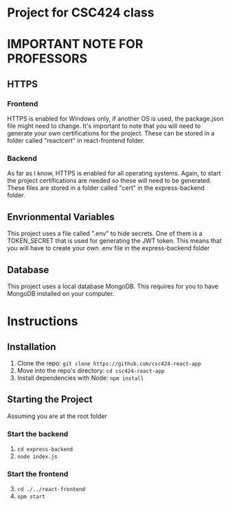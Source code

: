 # Project for CSC424 class

# IMPORTANT NOTE FOR PROFESSORS

## HTTPS
### Frontend
HTTPS is enabled for Windows only, if another OS is used, the package.json file might need to change. It's important to note that you will need to generate your own certifications for the project. These can be stored in a folder called "reactcert" in react-frontend folder.

### Backend
As far as I know, HTTPS is enabled for all operating systems. Again, to start the project certifications are needed so these will need to be generated. These files are stored in a folder called "cert" in the express-backend folder.

## Envrionmental Variables
This project uses a file called ".env" to hide secrets. One of them is a TOKEN_SECRET that is used for generating the JWT token. This means that you will have to create your own .env file in the express-backend folder

## Database
This project uses a local database MongoDB. This requires for you to have MongoDB installed on your computer. 

# Instructions

## Installation

1.  Clone the repo: `git clone https://github.com/csc424-react-app`
2.  Move into the repo's directory: `cd csc424-react-app`
3.  Install dependencies with Node: `npm install`

## Starting the Project
Assuming you are at the root folder
### Start the backend
1. `cd express-backend`
2. `node index.js`

### Start the frontend
3. `cd ./../react-frontend`
4. `npm start`


